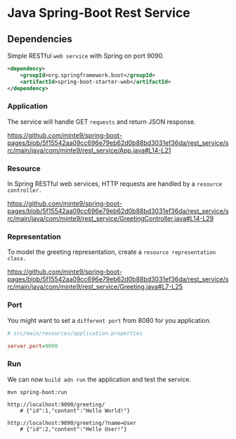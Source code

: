 # Java Spring-Boot Rest Service

## Dependencies

Simple RESTful `web service` with Spring on port 9090.

~~~xml
<dependency>
	<groupId>org.springframework.boot</groupId>
	<artifactId>spring-boot-starter-web</artifactId>
</dependency>
~~~

### Application

The service will handle GET `requests` and return JSON response.

https://github.com/minte9/spring-boot-pages/blob/5f15542aa09cc696e79eb62d0b88bd3031ef36da/rest_service/src/main/java/com/minte9/rest_service/App.java#L14-L21

### Resource

In Spring RESTful web services, HTTP requests are handled by a `resource controller.`

https://github.com/minte9/spring-boot-pages/blob/5f15542aa09cc696e79eb62d0b88bd3031ef36da/rest_service/src/main/java/com/minte9/rest_service/GreetingController.java#L14-L29

### Representation

To model the greeting representation, create a `resource representation class.` 

https://github.com/minte9/spring-boot-pages/blob/5f15542aa09cc696e79eb62d0b88bd3031ef36da/rest_service/src/main/java/com/minte9/rest_service/Greeting.java#L7-L25

### Port

You might want to set a `different port` from 8080 for you application.

~~~ini
# src/main/resources/application.properties

server.port=9090
~~~

### Run

We can now `build adn run` the application and test the service.

~~~
mvn spring-boot:run

http://localhost:9090/greeting/
    # {"id":1,"content":"Hello World!"}

http://localhost:9090/greeting/?name=User
    # {"id":2,"content":"Hello User!"}
~~~
